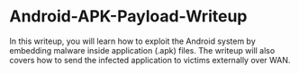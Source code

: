 # Android-APK-Payload-Writeup

In this writeup, you will learn how to exploit the Android system by embedding malware inside application (.apk) files.
The writeup will also covers how to send the infected application to victims externally over WAN.